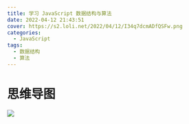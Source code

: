 ```yaml
---
title: 学习 JavaScript 数据结构与算法
date: 2022-04-12 21:43:51
cover: https://s2.loli.net/2022/04/12/I34q7dcmADfQSFw.png
categories:
  - JavaScript
tags:
  - 数据结构
  - 算法
---
```


# 思维导图

![](https://s2.loli.net/2022/04/12/aTckyQz1W3Kg4UH.png)
